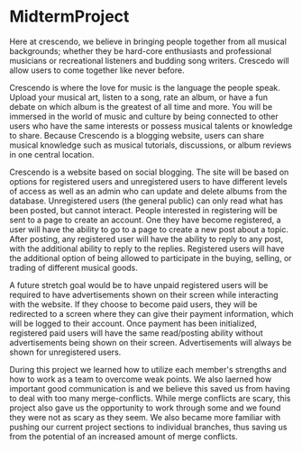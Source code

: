 # MidtermProject

  Here at crescendo, we believe in bringing people together from all musical backgrounds; whether they be hard-core enthusiasts and professional musicians or recreational listeners and budding song writers. Crescedo will allow users to come together like never before. 

  Crescendo is where the love for music is the language the people speak. Upload your musical art, listen to a song, rate an album, or have a fun debate on which album is the greatest of all time and more. You will be immersed in the world of music and culture by being connected to other users who have the same interests or possess musical talents or knowledge to share.
Because Crescendo is a blogging website, users can share musical knowledge such as musical tutorials, discussions, or album reviews in one central location. 

  Crescendo is a website based on social blogging. The site will be based on options for registered users and unregistered users to have different levels of access as well as an admin who can update and delete albums from the database. Unregistered users (the general public) can only read what has been posted, but cannot interact. People interested in registering will be sent to a page to create an account. One they have become registered, a user will have the ability to go to a page to create a new post about a topic. After posting, any registered user will have the ability to reply to any post, with the additional ability to reply to the replies. Registered users will have the additional option of being allowed to participate in the buying, selling, or trading of different musical goods. 



  A future stretch goal would be to have unpaid registered users will be required to have advertisements shown on their screen while interacting with the website. If they choose to become paid users, they will be redirected to a screen where they can give their payment information, which will be logged to their account. Once payment has been initialized, registered paid users will have the same read/posting ability without advertisements being shown on their screen.
Advertisements will always be shown for unregistered users.

  During this project we learned how to utilize each member's strengths and how to work as a team to overcome weak points.
We also laerned how important good communication is and we believe this saved us from having to deal with too many merge-conflicts. While merge conflicts are scary, this project also gave us the opportunity to work through some and we found they were not as scary as they seem. We also became more familiar with pushing our current project sections to individual branches, thus saving us from the potential of an increased amount of merge conflicts. 


